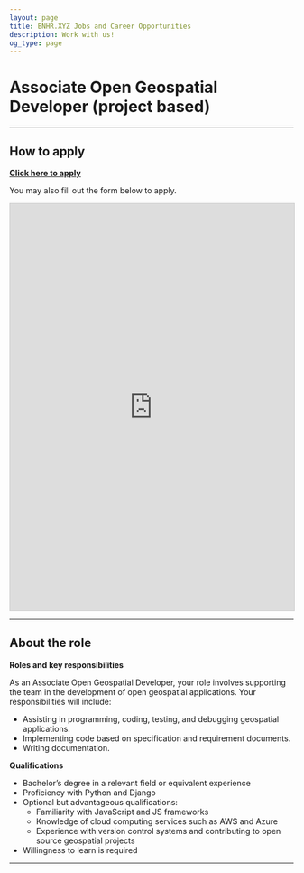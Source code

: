 ```yaml
---
layout: page
title: BNHR.XYZ Jobs and Career Opportunities
description: Work with us!
og_type: page
---
```

# Associate Open Geospatial Developer (project based)
<hr>

## How to apply
<div class="d-flex justify-content-start py-2"><a
    href="https://airtable.com/appRRlqo6YvUCsfqs/shrzM1psZ2UDE5IKt"
    target="_blank" class="btn btn-lg bg-success col-sm-12 col-md-6" role="button"
    aria-disabled="true"><strong class="text-white">Click here to apply</strong></a>
</div> 

You may also fill out the form below to apply.
<iframe class="airtable-embed" src="https://airtable.com/embed/appRRlqo6YvUCsfqs/shrzM1psZ2UDE5IKt?backgroundColor=cyan" frameborder="0" onmousewheel="" width="100%" height="720" style="background: transparent; border: 1px solid #ccc;"></iframe>

<hr>

## About the role
**Roles and key responsibilities**

As an Associate Open Geospatial Developer, your role involves supporting the team in the development of open geospatial applications. Your responsibilities will include:
- Assisting in programming, coding, testing, and debugging geospatial applications.
- Implementing code based on specification and requirement documents.
- Writing documentation.

**Qualifications**
- Bachelor’s degree in a relevant field or equivalent experience
- Proficiency with Python and Django
- Optional but advantageous qualifications:
  - Familiarity with JavaScript and JS frameworks
  - Knowledge of cloud computing services such as AWS and Azure 
  - Experience with version control systems and contributing to open source geospatial projects 
- Willingness to learn is required

<hr>